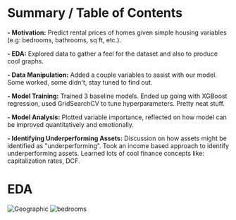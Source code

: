 # Summary / Table of Contents
**- Motivation:** Predict rental prices of homes given simple housing variables (e.g: bedrooms, bathrooms, sq ft, etc.).

**- EDA:** Explored data to gather a feel for the dataset and also to produce cool graphs. 

**- Data Manipulation:** Added a couple variables to assist with our model. Some worked, some didn't, stay tuned to find out. 

**- Model Training:** Trained 3 baseline models. Ended up going with XGBoost regression, used GridSearchCV to tune hyperparameters. Pretty neat stuff.

**- Model Analysis:** Plotted variable importance, reflected on how model can be improved quantitatively and emotionally.

**- Identifying Underperforming Assets:** Discussion on how assets might be identified as "underperforming". Took an income based approach to identify underperforming assets. Learned lots of cool finance concepts like: capitalization rates, DCF. 



# EDA 

![Geographic](https://github.com/user-attachments/assets/9cb07484-361a-40c1-acee-62806fd40b44)
![bedrooms](https://github.com/user-attachments/assets/739ec0f0-671f-473c-afc2-647a11169f1e)
